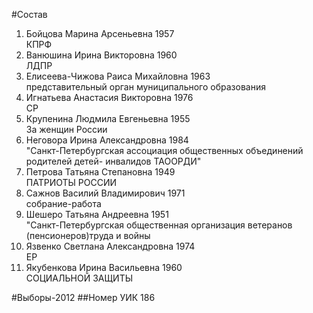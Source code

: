 #Состав
1. Бойцова Марина Арсеньевна 1957   
    КПРФ
2. Ванюшина Ирина Викторовна 1960   
    ЛДПР
3. Елисеева-Чижова Раиса Михайловна 1963   
    представительный орган муниципального образования
4. Игнатьева Анастасия Викторовна 1976   
    СР
5. Крупенина Людмила Евгеньевна 1955   
    За женщин России
6. Неговора Ирина Александровна 1984   
    "Санкт-Петербургская ассоциация общественных объединений родителей детей- инвалидов ТАООРДИ"
7. Петрова Татьяна Степановна 1949   
    ПАТРИОТЫ РОССИИ
8. Сажнов Василий Владимирович 1971   
    собрание-работа
9. Шешеро Татьяна Андреевна 1951   
    "Санкт-Петербургская общественная организация ветеранов (пенсионеров)труда и войны
10. Язвенко Светлана Александровна 1974   
    ЕР
11. Якубенкова Ирина Васильевна 1960   
    СОЦИАЛЬНОЙ ЗАЩИТЫ

#Выборы-2012
##Номер УИК
186